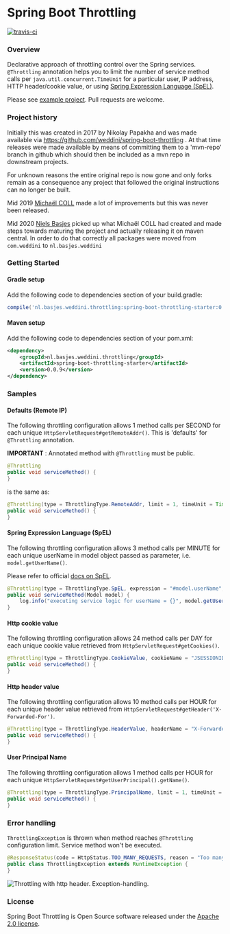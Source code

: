 # Spring Boot Throttling
[![travis-ci](https://travis-ci.org/nielsbasjes/spring-boot-throttling.svg?branch=master)](https://travis-ci.org/nielsbasjes/spring-boot-throttling)

### Overview

Declarative approach of throttling control over the Spring services.
`@Throttling` annotation helps you to limit the number of service method calls per `java.util.concurrent.TimeUnit`
for a particular user, IP address, HTTP header/cookie value, or using [Spring Expression Language (SpEL)](https://docs.spring.io/spring/docs/4.3.12.RELEASE/spring-framework-reference/html/expressions.html).

Please see [example project](https://github.com/nielsbasjes/spring-boot-throttling/tree/master/example). Pull requests are welcome.


### Project history
Initially this was created in 2017 by Nikolay Papakha and was made available via https://github.com/weddini/spring-boot-throttling .
At that time releases were made available by means of committing them to a 'mvn-repo' branch in github which should then be included as a mvn repo in downstream projects.

For unknown reasons the entire original repo is now gone and only forks remain as a consequence any project that followed the original instructions can no longer be built.

Mid 2019 [Michaël COLL](https://github.com/michaelcoll/spring-boot-throttling) made a lot of improvements but this was never been released.

Mid 2020 [Niels Basjes](https://github.com/nielsbasjes/spring-boot-throttling) picked up what Michaël COLL had created and made steps towards maturing the project and actually releasing it on maven central.
In order to do that correctly all packages were moved from `com.weddini` to `nl.basjes.weddini`

### Getting Started

#### Gradle setup
Add the following code to dependencies section of your build.gradle:

```groovy
compile('nl.basjes.weddini.throttling:spring-boot-throttling-starter:0.0.9')
```

#### Maven setup
Add the following code to dependencies section of your pom.xml:

```xml
<dependency>
    <groupId>nl.basjes.weddini.throttling</groupId>
    <artifactId>spring-boot-throttling-starter</artifactId>
    <version>0.0.9</version>
</dependency>
```


### Samples

#### Defaults (Remote IP)
The following throttling configuration allows 1 method calls per SECOND for each unique `HttpServletRequest#getRemoteAddr()`.
This is 'defaults' for `@Throttling` annotation.

**IMPORTANT** : Annotated method with `@Throttling` must be public.

```java
@Throttling
public void serviceMethod() {
}
```
is the same as:

```java
@Throttling(type = ThrottlingType.RemoteAddr, limit = 1, timeUnit = TimeUnit.SECONDS)
public void serviceMethod() {
}
```

#### Spring Expression Language (SpEL)
The following throttling configuration allows 3 method calls per MINUTE for each unique userName in model object passed as parameter, i.e. `model.getUserName()`.

Please refer to official [docs on SpEL](https://docs.spring.io/spring/docs/4.3.12.RELEASE/spring-framework-reference/html/expressions.html).

```java
@Throttling(type = ThrottlingType.SpEL, expression = "#model.userName", limit = 3, timeUnit = TimeUnit.MINUTES)
public void serviceMethod(Model model) {
    log.info("executing service logic for userName = {}", model.getUserName());
}
```

#### Http cookie value
The following throttling configuration allows 24 method calls per DAY for each unique cookie value retrieved from `HttpServletRequest#getCookies()`.

```java
@Throttling(type = ThrottlingType.CookieValue, cookieName = "JSESSIONID", limit = 24, timeUnit = TimeUnit.DAYS)
public void serviceMethod() {
}
```

#### Http header value
The following throttling configuration allows 10 method calls per HOUR for each unique header value retrieved from `HttpServletRequest#getHeader('X-Forwarded-For')`.

```java
@Throttling(type = ThrottlingType.HeaderValue, headerName = "X-Forwarded-For", limit = 10, timeUnit = TimeUnit.HOURS)
public void serviceMethod() {
}
```

#### User Principal Name
The following throttling configuration allows 1 method calls per HOUR for each unique `HttpServletRequest#getUserPrincipal().getName()`.

```java
@Throttling(type = ThrottlingType.PrincipalName, limit = 1, timeUnit = TimeUnit.HOURS)
public void serviceMethod() {
}
```


### Error handling

`ThrottlingException` is thrown when method reaches `@Throttling` configuration limit. Service method won't be executed.

```java
@ResponseStatus(code = HttpStatus.TOO_MANY_REQUESTS, reason = "Too many requests")
public class ThrottlingException extends RuntimeException {
}
```
![Throttling with http header. Exception-handling.](./assets/throttling-with-header-exception-handling.png)


### License
Spring Boot Throttling is Open Source software released under the [Apache 2.0 license](http://www.apache.org/licenses/LICENSE-2.0.html).
